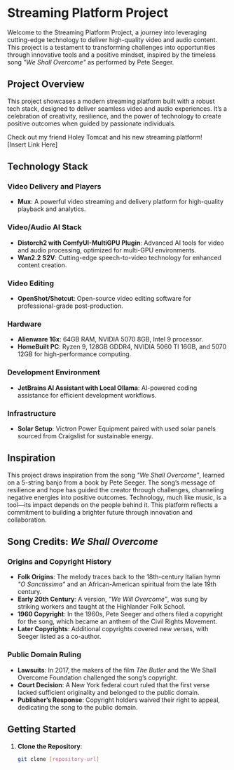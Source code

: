 # Streaming Platform Project

Welcome to the Streaming Platform Project, a journey into leveraging cutting-edge technology to deliver high-quality video and audio content. This project is a testament to transforming challenges into opportunities through innovative tools and a positive mindset, inspired by the timeless song *"We Shall Overcome"* as performed by Pete Seeger.

## Project Overview

This project showcases a modern streaming platform built with a robust tech stack, designed to deliver seamless video and audio experiences. It’s a celebration of creativity, resilience, and the power of technology to create positive outcomes when guided by passionate individuals.

Check out my friend Holey Tomcat and his new streaming platform!  
[Insert Link Here]

## Technology Stack

### Video Delivery and Players
- **Mux**: A powerful video streaming and delivery platform for high-quality playback and analytics.

### Video/Audio AI Stack
- **Distorch2 with ComfyUI-MultiGPU Plugin**: Advanced AI tools for video and audio processing, optimized for multi-GPU environments.
- **Wan2.2 S2V**: Cutting-edge speech-to-video technology for enhanced content creation.

### Video Editing
- **OpenShot/Shotcut**: Open-source video editing software for professional-grade post-production.

### Hardware
- **Alienware 16x**: 64GB RAM, NVIDIA 5070 8GB, Intel 9 processor.
- **HomeBuilt PC**: Ryzen 9, 128GB GDDR4, NVIDIA 5060 TI 16GB, and 5070 12GB for high-performance computing.

### Development Environment
- **JetBrains AI Assistant with Local Ollama**: AI-powered coding assistance for efficient development workflows.

### Infrastructure
- **Solar Setup**: Victron Power Equipment paired with used solar panels sourced from Craigslist for sustainable energy.

## Inspiration

This project draws inspiration from the song *"We Shall Overcome"*, learned on a 5-string banjo from a book by Pete Seeger. The song’s message of resilience and hope has guided the creator through challenges, channeling negative energies into positive outcomes. Technology, much like music, is a tool—its impact depends on the people behind it. This platform reflects a commitment to building a brighter future through innovation and collaboration.

## Song Credits: *We Shall Overcome*

### Origins and Copyright History
- **Folk Origins**: The melody traces back to the 18th-century Italian hymn *"O Sanctissima"* and an African-American spiritual from the late 19th century.
- **Early 20th Century**: A version, *"We Will Overcome"*, was sung by striking workers and taught at the Highlander Folk School.
- **1960 Copyright**: In the 1960s, Pete Seeger and others filed a copyright for the song, which became an anthem of the Civil Rights Movement.
- **Later Copyrights**: Additional copyrights covered new verses, with Seeger listed as a co-author.

### Public Domain Ruling
- **Lawsuits**: In 2017, the makers of the film *The Butler* and the We Shall Overcome Foundation challenged the song’s copyright.
- **Court Decision**: A New York federal court ruled that the first verse lacked sufficient originality and belonged to the public domain.
- **Publisher’s Response**: Copyright holders waived their right to appeal, dedicating the song to the public domain.

## Getting Started

1. **Clone the Repository**:
   ```bash
   git clone [repository-url]
